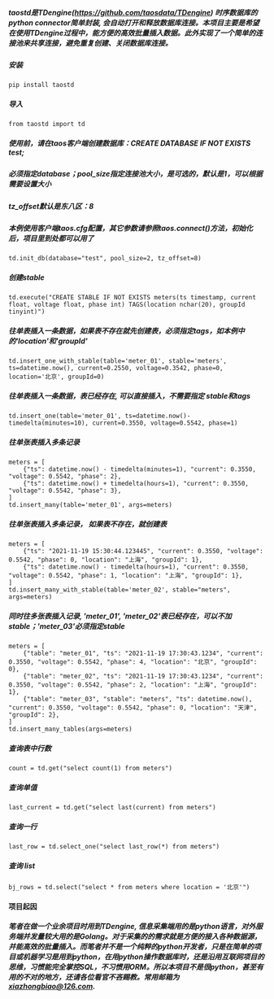 ##### taostd是TDengine(https://github.com/taosdata/TDengine) 时序数据库的python connector简单封装, 会自动打开和释放数据库连接。本项目主要是希望在使用TDengine过程中，能方便的高效批量插入数据。此外实现了一个简单的连接池来共享连接，避免重复创建、关闭数据库连接。
##### 安装
```
pip install taostd
```
##### 导入
```
from taostd import td
```
##### 使用前，请在taos客户端创建数据库：CREATE DATABASE IF NOT EXISTS test;
##### 必须指定database；pool_size指定连接池大小，是可选的，默认是1，可以根据需要设置大小
##### tz_offset默认是东八区：8
##### 本例使用客户端taos.cfg配置，其它参数请参照taos.connect()方法，初始化后，项目里到处都可以用了
```
td.init_db(database="test", pool_size=2, tz_offset=8)
```
##### 创建stable
```
td.execute("CREATE STABLE IF NOT EXISTS meters(ts timestamp, current float, voltage float, phase int) TAGS(location nchar(20), groupId tinyint)")
```
##### 往单表插入一条数据，如果表不存在就先创建表，必须指定tags，如本例中的'location'和'groupId'
```
td.insert_one_with_stable(table='meter_01', stable='meters', ts=datetime.now(), current=0.2550, voltage=0.3542, phase=0, location='北京', groupId=0)
```
##### 往单表插入一条数据，表已经存在, 可以直接插入，不需要指定 stable和tags
```
td.insert_one(table='meter_01', ts=datetime.now()-timedelta(minutes=10), current=0.3550, voltage=0.5542, phase=1)
```
##### 往单张表插入多条记录
```
meters = [
    {"ts": datetime.now() - timedelta(minutes=1), "current": 0.3550, "voltage": 0.5542, "phase": 2},
    {"ts": datetime.now() + timedelta(hours=1), "current": 0.3550, "voltage": 0.5542, "phase": 3},
]
td.insert_many(table='meter_01', args=meters)
```
##### 往单张表插入多条记录， 如果表不存在，就创建表
```
meters = [
    {"ts": "2021-11-19 15:30:44.123445", "current": 0.3550, "voltage": 0.5542, "phase": 0, "location": "上海", "groupId": 1},
    {"ts": datetime.now() - timedelta(hours=1), "current": 0.3550, "voltage": 0.5542, "phase": 1, "location": "上海", "groupId": 1},
]
td.insert_many_with_stable(table='meter_02', stable="meters", args=meters)
```
##### 同时往多张表插入记录, 'meter_01', 'meter_02'表已经存在，可以不加stable；'meter_03'必须指定stable
```
meters = [
    {"table": "meter_01", "ts": "2021-11-19 17:30:43.1234", "current": 0.3550, "voltage": 0.5542, "phase": 4, "location": "北京", "groupId": 0},
    {"table": "meter_02", "ts": "2021-11-19 17:30:43.1234", "current": 0.3550, "voltage": 0.5542, "phase": 2, "location": "上海", "groupId": 1},
    {"table": "meter_03", "stable": "meters", "ts": datetime.now(), "current": 0.3550, "voltage": 0.5542, "phase": 0, "location": "天津", "groupId": 2},
]
td.insert_many_tables(args=meters)
```
##### 查询表中行数
```
count = td.get("select count(1) from meters")
```
##### 查询单值
```
last_current = td.get("select last(current) from meters")
```
##### 查询一行
```
last_row = td.select_one("select last_row(*) from meters")
```
##### 查询 list
```
bj_rows = td.select("select * from meters where location = '北京'")
```

#### 项目起因
##### 笔者在做一个业余项目时用到TDengine, 信息采集端用的是python语言，对外服务端并发量较大用的是Golang。对于采集的的需求就是方便的接入各种数据源，并能高效的批量插入。而笔者并不是一个纯粹的python开发者，只是在简单的项目或机器学习是用到python，在用python操作数据库时，还是沿用互联网项目的思维，习惯能完全掌控SQL，不习惯用ORM。所以本项目不是很python，甚至有用的不对的地方，还请各位看官不吝赐教。常用邮箱为 xiazhongbiao@126.com.